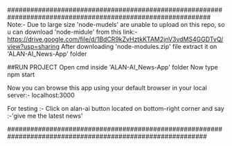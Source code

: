 #############################################################################################################
Note:- Due to large size 'node-mudels' are unable to upload on this repo,
       so u can download 'node-midule' from this link:-
       https://drive.google.com/file/d/1BdCR9kZvHztkKTAM2jnV3vdMS4GGDTvQ/view?usp=sharing
       After downloading 'node-modules.zip' file extract it on 'ALAN-AI_News-App' folder
       
##RUN PROJECT 
Open cmd inside 'ALAN-AI_News-App' folder
Now type
npm start

Now you can browse this app using your default browser in your local server:- localhost:3000 

For testing :- Click on alan-ai button located on bottom-right corner and say :-'give me the latest news'


############################################################################################################
